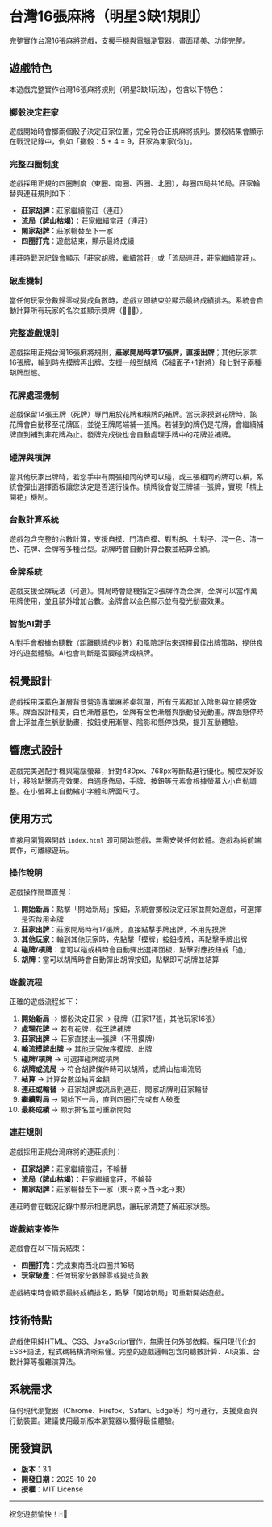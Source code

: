 # 台灣16張麻將（明星3缺1規則）

完整實作台灣16張麻將遊戲，支援手機與電腦瀏覽器，畫面精美、功能完整。

## 遊戲特色

本遊戲完整實作台灣16張麻將規則（明星3缺1玩法），包含以下特色：

### 擲骰決定莊家

遊戲開始時會擲兩個骰子決定莊家位置，完全符合正規麻將規則。擲骰結果會顯示在戰況記錄中，例如「擲骰：5 + 4 = 9，莊家為東家(你)」。

### 完整四圈制度

遊戲採用正規的四圈制度（東圈、南圈、西圈、北圈），每圈四局共16局。莊家輪替與連莊規則如下：

- **莊家胡牌**：莊家繼續當莊（連莊）
- **流局（牌山枯竭）**：莊家繼續當莊（連莊）
- **閑家胡牌**：莊家輪替至下一家
- **四圈打完**：遊戲結束，顯示最終成績

連莊時戰況記錄會顯示「莊家胡牌，繼續當莊」或「流局連莊，莊家繼續當莊」。

### 破產機制

當任何玩家分數歸零或變成負數時，遊戲立即結束並顯示最終成績排名。系統會自動計算所有玩家的名次並顯示獎牌（🥇🥈🥉）。

### 完整遊戲規則

遊戲採用正規台灣16張麻將規則，**莊家開局時拿17張牌，直接出牌**；其他玩家拿16張牌，輪到時先摸牌再出牌。支援一般型胡牌（5組面子+1對將）和七對子兩種胡牌型態。

### 花牌處理機制

遊戲保留14張王牌（死牌）專門用於花牌和槓牌的補牌。當玩家摸到花牌時，該花牌會自動移至花牌區，並從王牌尾端補一張牌。若補到的牌仍是花牌，會繼續補牌直到補到非花牌為止。發牌完成後也會自動處理手牌中的花牌並補牌。

### 碰牌與槓牌

當其他玩家出牌時，若您手中有兩張相同的牌可以碰，或三張相同的牌可以槓，系統會彈出選擇面板讓您決定是否進行操作。槓牌後會從王牌補一張牌，實現「槓上開花」機制。

### 台數計算系統

遊戲包含完整的台數計算，支援自摸、門清自摸、對對胡、七對子、混一色、清一色、花牌、金牌等多種台型。胡牌時會自動計算台數並結算金額。

### 金牌系統

遊戲支援金牌玩法（可選）。開局時會隨機指定3張牌作為金牌，金牌可以當作萬用牌使用，並且額外增加台數。金牌會以金色顯示並有發光動畫效果。

### 智能AI對手

AI對手會根據向聽數（距離聽牌的步數）和風險評估來選擇最佳出牌策略，提供良好的遊戲體驗。AI也會判斷是否要碰牌或槓牌。

## 視覺設計

遊戲採用深藍色漸層背景營造專業麻將桌氛圍，所有元素都加入陰影與立體感效果。牌面設計精美，白色漸層底色，金牌有金色漸層與脈動發光動畫。牌面懸停時會上浮並產生脈動動畫，按鈕使用漸層、陰影和懸停效果，提升互動體驗。

## 響應式設計

遊戲完美適配手機與電腦螢幕，針對480px、768px等斷點進行優化。觸控友好設計，移除點擊高亮效果。自適應佈局，手牌、按鈕等元素會根據螢幕大小自動調整。在小螢幕上自動縮小字體和牌面尺寸。

## 使用方式

直接用瀏覽器開啟 `index.html` 即可開始遊戲，無需安裝任何軟體。遊戲為純前端實作，可離線遊玩。

### 操作說明

遊戲操作簡單直覺：

1. **開始新局**：點擊「開始新局」按鈕，系統會擲骰決定莊家並開始遊戲，可選擇是否啟用金牌
2. **莊家出牌**：莊家開局時有17張牌，直接點擊手牌出牌，不用先摸牌
3. **其他玩家**：輪到其他玩家時，先點擊「摸牌」按鈕摸牌，再點擊手牌出牌
4. **碰牌/槓牌**：當可以碰或槓時會自動彈出選擇面板，點擊對應按鈕或「過」
5. **胡牌**：當可以胡牌時會自動彈出胡牌按鈕，點擊即可胡牌並結算

### 遊戲流程

正確的遊戲流程如下：

1. **開始新局** → 擲骰決定莊家 → 發牌（莊家17張，其他玩家16張）
2. **處理花牌** → 若有花牌，從王牌補牌
3. **莊家出牌** → 莊家直接出一張牌（不用摸牌）
4. **輪流摸牌出牌** → 其他玩家依序摸牌、出牌
5. **碰牌/槓牌** → 可選擇碰牌或槓牌
6. **胡牌或流局** → 符合胡牌條件時可以胡牌，或牌山枯竭流局
7. **結算** → 計算台數並結算金額
8. **連莊或輪替** → 莊家胡牌或流局則連莊，閑家胡牌則莊家輪替
9. **繼續對局** → 開始下一局，直到四圈打完或有人破產
10. **最終成績** → 顯示排名並可重新開始

### 連莊規則

遊戲採用正規台灣麻將的連莊規則：

- **莊家胡牌**：莊家繼續當莊，不輪替
- **流局（牌山枯竭）**：莊家繼續當莊，不輪替
- **閑家胡牌**：莊家輪替至下一家（東→南→西→北→東）

連莊時會在戰況記錄中顯示相應訊息，讓玩家清楚了解莊家狀態。

### 遊戲結束條件

遊戲會在以下情況結束：

- **四圈打完**：完成東南西北四圈共16局
- **玩家破產**：任何玩家分數歸零或變成負數

遊戲結束時會顯示最終成績排名，點擊「開始新局」可重新開始遊戲。

## 技術特點

遊戲使用純HTML、CSS、JavaScript實作，無需任何外部依賴。採用現代化的ES6+語法，程式碼結構清晰易懂。完整的遊戲邏輯包含向聽數計算、AI決策、台數計算等複雜演算法。

## 系統需求

任何現代瀏覽器（Chrome、Firefox、Safari、Edge等）均可運行，支援桌面與行動裝置。建議使用最新版本瀏覽器以獲得最佳體驗。

## 開發資訊

- **版本**：3.1
- **開發日期**：2025-10-20
- **授權**：MIT License

---

祝您遊戲愉快！🀄🎉


